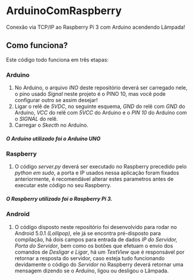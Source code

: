 # ArduinoComRaspberry
Conexão via TCP/IP ao Raspberry Pi 3 com Arduino acendendo Lâmpada!

## Como funciona?

Este código todo funciona em três etapas:
### Arduino
 1. No Arduino, o arquivo *INO* deste repositório deverá ser carregado nele, o pino usado *Signal* neste projeto é o PINO 10, mas você pode configurar outro se assim desejar!
 2. Ligar o relê de *5VDC*, no seguinte esquema, *GND* do relê com *GND* do Arduíno, *VCC* do relê com *5VCC* do Arduino e o *PIN 10* do Arduíno com o *SIGNAL* do relê.
 3. Carregar o *Skecth* no Arduíno.
 ##### O Arduíno utilizado foi o Arduíno UNO
### Raspberry
 1. O código *server.py* deverá ser executado no Raspberry precedido pelo *python em sudo*, a porta e IP usados nessa aplicação foram fixados anteriormente, é recomendável alterar estes parametros antes de executar este código no seu Raspberry. 
##### O Raspberry utilizado foi o Raspberry Pi 3. 
### Android
 1. O código disposto neste repositório foi desenvolvido para rodar no Android 5.0.1 *(Lollipop)*, ele já se encontra pré-disposto para compilação, há dois campos para entrada de dados *IP do Servidor, Porta do Servidor*, bem como os botões que efetuam o envio dos comandos de *Desligar e Ligar*, há um *TextView* que é responsável por retornar a resposta do servidor, caso esteja tudo funcionando devidamente o código do *Servidor* no Raspberry deverá retornar uma mensagem dizendo se o Arduíno, ligou ou desligou o Lâmpada.
